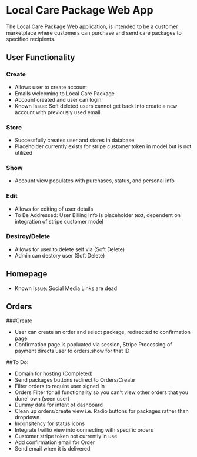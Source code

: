 # Local Care Package Web App

The Local Care Package Web application, is intended to be a customer marketplace where customers can purchase and send care packages to specified recipients.

## User Functionality
### Create
- Allows user to create account
- Emails welcoming to Local Care Package
- Account created and user can login
- Known Issue: Soft deleted users cannot get back into create a new account with previously used email.

### Store 
- Successfully creates user and stores in database
- Placeholder currently exists for stripe customer token in model but is not utilized

### Show
- Account view populates with purchases, status, and personal info

### Edit
- Allows for editing of user details
- To Be Addressed: User Billing Info is placeholder text, dependent on integration of stripe customer model

### Destroy/Delete
- Allows for user to delete self via (Soft Delete)
- Admin can destory user (Soft Delete)

## Homepage
- Known Issue: Social Media Links are dead

## Orders 
###Create
- User can create an order and select package, redirected to confirmation page
- Confirmation page is popluated via session, Stripe Processing of payment directs user to orders.show for that ID 


##To Do:
- Domain for hosting  (Completed)
- Send packages buttons redirect to Orders/Create
- Filter orders to require user signed in
- Orders Filter for all functionality so you can't view other orders that you done' own (seen user)
- Dummy data for intent of dashboard
- Clean up orders/create view i.e. Radio buttons for packages rather than dropdown
- Inconsitency for status icons 
- Integrate twillio view into connecting with specific orders
- Customer stripe token not currently in use
- Add confirmation email for Order
- Send email when it is delivered

